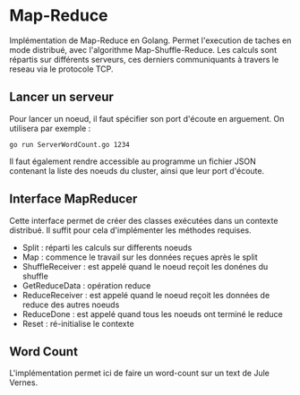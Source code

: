 # Map-Reduce
Implémentation de Map-Reduce en Golang.
Permet l'execution de taches en mode distribué, avec l'algorithme Map-Shuffle-Reduce.
Les calculs sont répartis sur différents serveurs, ces derniers communiquants à travers le reseau via le protocole TCP.

## Lancer un serveur
Pour lancer un noeud, il faut spécifier son port d'écoute en arguement.
On utilisera par exemple :
```
go run ServerWordCount.go 1234
```
Il faut également rendre accessible au programme un fichier JSON contenant la liste des noeuds du cluster, ainsi que leur port d'écoute.

## Interface MapReducer
Cette interface permet de créer des classes exécutées dans un contexte distribué. Il suffit pour cela d'implémenter les méthodes requises.
- Split : réparti les calculs sur differents noeuds
- Map : commence le travail sur les données reçues après le split
- ShuffleReceiver : est appelé quand le noeud reçoit les donénes du shuffle
- GetReduceData : opération reduce
- ReduceReceiver : est appelé quand le noeud reçoit les données de reduce des autres noeuds
- ReduceDone : est appelé quand tous les noeuds ont terminé le reduce
- Reset : ré-initialise le contexte

## Word Count
L'implémentation permet ici de faire un word-count sur un text de Jule Vernes.